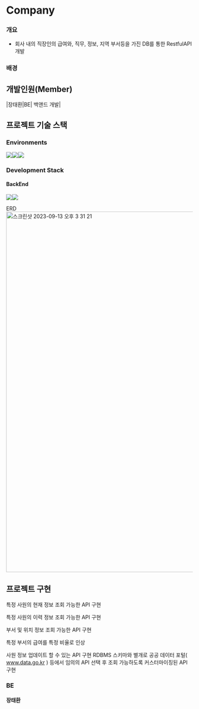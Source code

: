 # Company
### 개요
- 회사 내의 직장인의 급여와, 직무, 정보, 지역 부서등을 가진 DB를 통한 RestfulAPI 개발
### 배경

## 개발인원(Member)
|장태환|BE| 백앤드 개발|



## 프로젝트 기술 스택
### Environments
<img src="https://img.shields.io/badge/intellij-000000?style=for-the-badge&logo=intellijidea&logoColor=white"><img src="https://img.shields.io/badge/git-F05032?style=for-the-badge&logo=git&logoColor=white"><img src="https://img.shields.io/badge/github-181717?style=for-the-badge&logo=github&logoColor=white">

### Development Stack
#### BackEnd

<img src="https://img.shields.io/badge/springboot-6DB33F?style=for-the-badge&logo=springboot&logoColor=white"><img src="https://img.shields.io/badge/mysql-4479A1?style=for-the-badge&logo=mysql&logoColor=white">

ERD
<img width="974" alt="스크린샷 2023-09-13 오후 3 31 21" src="https://github.com/Taehwan2/Company/assets/97010824/6676d94f-1514-4ede-a7bd-0dd8e0f7f5b7">


## 프로젝트 구현 
특정 사원의 현재 정보 조회 가능한 API 구현

특정 사원의 이력 정보 조회 가능한 API 구현

부서 및 위치 정보 조회 가능한 API 구현

특정 부서의 급여를 특정 비율로 인상 

사원 정보 업데이트 할 수 있는 API 구현
RDBMS 스키마와 별개로 공공 데이터 포털( www.data.go.kr ) 등에서 임의의 API 선택 후 조회 가능하도록 커스터마이징된 API 구현
 

### BE
#### 장태환



  

